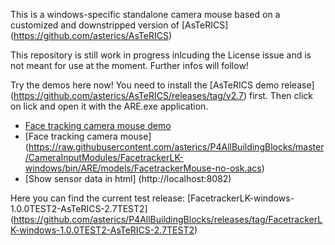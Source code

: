 This is a windows-specific standalone camera mouse based on a customized and downstripped version of [AsTeRICS] (https://github.com/asterics/AsTeRICS)

This repository is still work in progress inlcuding the License issue and is not meant for use at the moment.
Further infos will follow!

Try the demos here now! You need to install the [AsTeRICS demo release] (https://github.com/asterics/AsTeRICS/releases/tag/v2.7) first. Then click on lick and open it with the ARE.exe application.

* <a href='https://raw.githubusercontent.com/asterics/P4AllBuildingBlocks/master/CameraInputModules/FacetrackerLK-windows/bin/ARE/models/FacetrackerMouse-no-osk.acs' target="_blank" download>Face tracking camera mouse demo</a>
* [Face tracking camera mouse] (https://raw.githubusercontent.com/asterics/P4AllBuildingBlocks/master/CameraInputModules/FacetrackerLK-windows/bin/ARE/models/FacetrackerMouse-no-osk.acs)
* [Show sensor data in html] (http://localhost:8082)


Here you can find the current test release: [FacetrackerLK-windows-1.0.0TEST2-AsTeRICS-2.7TEST2] (https://github.com/asterics/P4AllBuildingBlocks/releases/tag/FacetrackerLK-windows-1.0.0TEST2-AsTeRICS-2.7TEST2)
